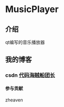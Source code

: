 # MusicPlayer

## 介绍
qt编写的音乐播放器

## 我的博客
### csdn [代码海贼船团长](https://blog.csdn.net/u013456468?spm=1000.2115.3001.5343) 


#### 参与贡献
zheaven



